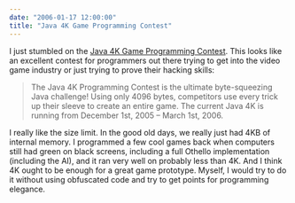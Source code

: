 ```yaml
---
date: "2006-01-17 12:00:00"
title: "Java 4K Game Programming Contest"
---
```




I just stumbled on the [Java 4K Game Programming Contest](http://www3.javaunlimited.net/). This looks like an excellent contest for programmers out there trying to get into the video game industry or just trying to prove their hacking skills:

> The Java 4K Programming Contest is the ultimate byte-squeezing Java challenge! Using only 4096 bytes, competitors use every trick up their sleeve to create an entire game. The current Java 4K is running from December 1st, 2005 &#8211; March 1st, 2006.


I really like the size limit. In the good old days, we really just had 4KB of internal memory. I programmed a few cool games back when computers still had green on black screens, including a full Othello implementation (including the AI), and it ran very well on probably less than 4K.
And I think 4K ought to be enough for a great game prototype. Myself, I would try to do it without using obfuscated code and try to get points for programming elegance.
